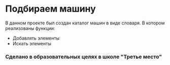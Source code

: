 # Подбираем машину
В данном проекте был создан каталог машин в виде словаря. В котором реализованы функции:
- Добавлять элементы
- Искать элементы
### Сделано в образовательных целях в школе "Третье место"
